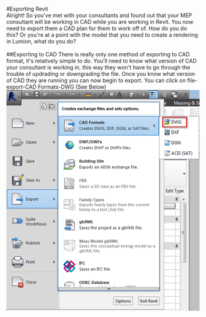 #Exporting Revit 
<br>
Alright! So you've met with your consultants and found out that your MEP consultant will be working in CAD while you are working in Revit. You now need to export them a CAD plan for them to work off of. How do you do this? Or you're at a point with the model that you need to create a rendering in Lumion, what do you do?
<br>
<br>
##Exporting to CAD
There is really only one method of exporting to CAD format, it's relatively simple to do. You'll need to know what version of CAD your consultant is working in, this way they won't have to go through the trouble of updrading or downgrading the file. Once you know what version of CAD they are running you can now begin to export. You can click on file-export-CAD Formats-DWG (See Below)
<br>
<img src="images/8/ExportDWG.png">
